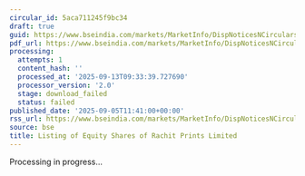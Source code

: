 ```yaml
---
circular_id: 5aca711245f9bc34
draft: true
guid: https://www.bseindia.com/markets/MarketInfo/DispNoticesNCirculars.aspx?Noticeid={61844F6A-1E40-495A-B492-BF7A43A77573}&noticeno=20250905-11&dt=09/05/2025&icount=11&totcount=43&flag=0
pdf_url: https://www.bseindia.com/markets/MarketInfo/DispNoticesNCirculars.aspx?Noticeid={61844F6A-1E40-495A-B492-BF7A43A77573}&noticeno=20250905-11&dt=09/05/2025&icount=11&totcount=43&flag=0
processing:
  attempts: 1
  content_hash: ''
  processed_at: '2025-09-13T09:33:39.727690'
  processor_version: '2.0'
  stage: download_failed
  status: failed
published_date: '2025-09-05T11:41:00+00:00'
rss_url: https://www.bseindia.com/markets/MarketInfo/DispNoticesNCirculars.aspx?Noticeid={61844F6A-1E40-495A-B492-BF7A43A77573}&noticeno=20250905-11&dt=09/05/2025&icount=11&totcount=43&flag=0
source: bse
title: Listing of Equity Shares of Rachit Prints Limited
---
```


Processing in progress...